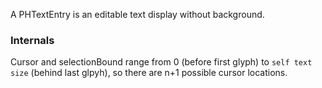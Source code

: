 A PHTextEntry is an editable text display without background.

### Internals
Cursor and selectionBound range from 0 (before first glyph) to `self text size` (behind last glpyh), so there are n+1 possible cursor locations.